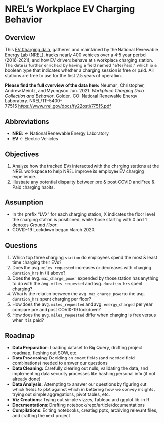 # NREL’s Workplace EV Charging Behavior  

## Overview

This [EV Charging data](https://github.com/MantissaMr/nrel_charging/blob/a560def612718f0609ff9335ad0a63706af9de61/Raw.csv), gathered and maintained by the National Renewable Energy Lab (NREL), tracks nearly 400 vehicles over a 4-5 year period (2016-2021), and how EV drivers behave at a workplace charging station. The data is further enriched by having a field named "afterPaid," which is a boolean type that indicates whether a charging session is free or paid. All stations are free to use for the first 2.5 years of operation.

**Please find the full overview of the data here:** 
Neuman, Christopher, Andrew Meintz, and Myungsoo Jun. 2021. *Workplace Charging Data Collection and Behavior*. Golden, CO: National Renewable Energy Laboratory. NREL/TP-5400-77515 https://www.nrel.gov/docs/fy22osti/77515.pdf 

## Abbreviations 

- **NREL** ← National Renewable Energy Laboratory
- **EV** ← Electric Vehicles

## Objectives
1. Analyze how the tracked EVs interacted with the charging stations at the NREL workspace to help NREL improve its employee EV charging experience.
2. Illustrate any potential disparity between pre & post-COVID and Free & Paid charging habits.

## Assumption
- In the prefix “LVX” for each charging station, X indicates the floor level the charging station is positioned, while those starting with 0 and 1 denotes *Ground Floor*.
- COVID-19 Lockdown began March 2020.

## Questions
1. Which top three charging `station` do employees spend the most & least time charging their EVs?
2. Does the avg. `miles_requested` increases or decreases with charging `duration_hrs` in (1) above?
3. Does the avg. `max_charge_power` expended by those station has anything to do with the avg. `miles_requested` and avg. `duration_hrs` spent charging?
4. What is the relation between the avg. `max_charge_power`to the avg. `duration_hrs` spent charging per floor?
5. How does the avg. `miles_requested` and avg. `energy_charged` per year compare pre and post COVID-19 lockdown? 
6. How does the avg. `miles_requested` differ when charging is free versus when it is paid?

## Roadmap
- **Data Preparation:** Loading dataset to Big Query, drafting project roadmap, fleshing out SOW, etc.
- **Data Processing:** Deciding on exact fields (and needed field combinations) needed to answer our questions
- **Data Cleaning:** Carefully clearing out nulls, validating the data, and implementing data security processes like hashing personal info (if not already done)
- **Data Analysis:** Attempting to answer our questions by figuring out which fields to plot against which in bettering how we convey insights, trying out simple aggregations, pivot tables, etc.
- **Viz Creations**: Trying out simple vizzes, Tableau and ggplot lib. in R
- **Documentations**: Drafting notebook/repo/article/documentations 
- **Compilations**: Editing notebooks, creating pptx, archiving relevant files, and drafting the next project

